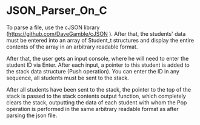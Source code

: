 # JSON_Parser_On_C
To parse a file, use the cJSON library (https://github.com/DaveGamble/cJSON ). After that, the students' data must be entered into an array of Student_t structures and display the entire contents of the array in an arbitrary readable format. 

After that, the user gets an input console, where he will need to enter the student ID via Enter. After each input, a pointer to this student is added to the stack data structure (Push operation). You can enter the ID in any sequence, all students must be sent to the stack. 

After all students have been sent to the stack, the pointer to the top of the stack is passed to the stack contents output function, which completely clears the stack, outputting the data of each student with whom the Pop operation is performed in the same arbitrary readable format as after parsing the json file.
